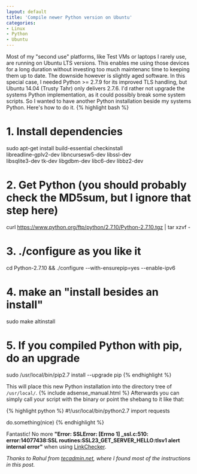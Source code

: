 ```yaml
---
layout: default
title: 'Compile newer Python version on Ubuntu'
categories:
- Linux
- Python
- Ubuntu
---
```


Most of my "second use" platforms, like Test VMs or laptops I rarely use, are running on Ubuntu LTS versions. This enables me using those devices for a long duration without investing too much maintenanc time to keeping them up to date.
The downside however is slightly aged software. In this special case, I needed Python >= 2.7.9 for its improved TLS handling, but Ubuntu 14.04 (Trusty Tahr) only delivers 2.7.6. I'd rather not upgrade the systems Python implementation, as it could possibly break some system scripts. So I wanted to have another Python installation beside my systems Python. Here's how to do it.
{% highlight bash %}
  # 1. Install dependencies
  sudo apt-get install build-essential checkinstall \
    libreadline-gplv2-dev libncursesw5-dev libssl-dev \
    libsqlite3-dev tk-dev libgdbm-dev libc6-dev libbz2-dev
  # 2. Get Python (you should probably check the MD5sum, but I ignore that step here)
  curl https://www.python.org/ftp/python/2.7.10/Python-2.7.10.tgz | tar xzvf -
  # 3. ./configure as you like it
  cd Python-2.7.10 && ./configure --with-ensurepip=yes --enable-ipv6
  # 4. make an "install besides an install"
  sudo make altinstall
  # 5. If you compiled Python with pip, do an upgrade
  sudo /usr/local/bin/pip2.7 install --upgrade pip
{% endhighlight %}

This will place this new Python installation into the directory tree of `/usr/local/`.
{% include adsense_manual.html %}
Afterwards you can simply call your script with the binary or point the shebang to it like that:

{% highlight python %}
#!/usr/local/bin/python2.7
import requests

do.something(nice)
{% endhighlight %}

Fantastic! No more **"Error: SSLError: [Errno 1] _ssl.c:510: error:14077438:SSL routines:SSL23_GET_SERVER_HELLO:tlsv1 alert internal error"** when using [LinkChecker](https://wummel.github.io/linkchecker/).

*Thanks to Rahul from [tecadmin.net](http://tecadmin.net/install-python-2-7-on-ubuntu-and-linuxmint/), where I found most of the instructions in this post.*

